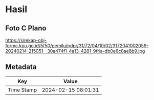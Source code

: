 # Hasil

## Foto C Plano

https://sirekap-obj-formc.kpu.go.id/5f50/pemilu/pdpr/31/72/04/10/02/3172041002059-20240214-215051--30a474f1-4a13-4281-9f4a-db0e6c8ae8b9.jpg


## Metadata

| Key        | Value               |
| ---------- | ------------------- |
| Time Stamp | 2024-02-15 08:01:31 |



